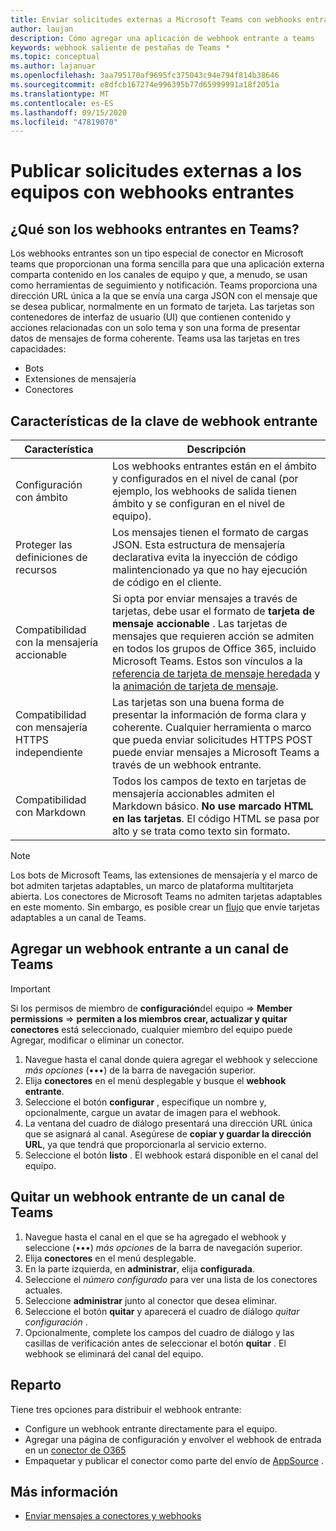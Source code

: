 ```yaml
---
title: Enviar solicitudes externas a Microsoft Teams con webhooks entrantes
author: laujan
description: Cómo agregar una aplicación de webhook entrante a teams
keywords: webhook saliente de pestañas de Teams *
ms.topic: conceptual
ms.author: lajanuar
ms.openlocfilehash: 3aa795170af9695fc375043c94e794f814b38646
ms.sourcegitcommit: e8dfcb167274e996395b77d65999991a18f2051a
ms.translationtype: MT
ms.contentlocale: es-ES
ms.lasthandoff: 09/15/2020
ms.locfileid: "47819070"
---
```

# <a name="post-external-requests-to-teams-with-incoming-webhooks"></a>Publicar solicitudes externas a los equipos con webhooks entrantes

## <a name="what-are-incoming-webhooks-in-teams"></a>¿Qué son los webhooks entrantes en Teams?

Los webhooks entrantes son un tipo especial de conector en Microsoft teams que proporcionan una forma sencilla para que una aplicación externa comparta contenido en los canales de equipo y que, a menudo, se usan como herramientas de seguimiento y notificación. Teams proporciona una dirección URL única a la que se envía una carga JSON con el mensaje que se desea publicar, normalmente en un formato de tarjeta. Las tarjetas son contenedores de interfaz de usuario (UI) que contienen contenido y acciones relacionadas con un solo tema y son una forma de presentar datos de mensajes de forma coherente. Teams usa las tarjetas en tres capacidades:

* Bots
* Extensiones de mensajería
* Conectores

## <a name="incoming-webhook-key-features"></a>Características de la clave de webhook entrante

| Característica | Descripción |
| ------- | ----------- |
|Configuración con ámbito|Los webhooks entrantes están en el ámbito y configurados en el nivel de canal (por ejemplo, los webhooks de salida tienen ámbito y se configuran en el nivel de equipo).|
|Proteger las definiciones de recursos|Los mensajes tienen el formato de cargas JSON. Esta estructura de mensajería declarativa evita la inyección de código malintencionado ya que no hay ejecución de código en el cliente.|
|Compatibilidad con la mensajería accionable|Si opta por enviar mensajes a través de tarjetas, debe usar el formato de **tarjeta de mensaje accionable** . Las tarjetas de mensajes que requieren acción se admiten en todos los grupos de Office 365, incluido Microsoft Teams. Estos son vínculos a la [referencia de tarjeta de mensaje heredada](/outlook/actionable-messages/message-card-reference) y la [animación de tarjeta de mensaje](https://messagecardplayground.azurewebsites.net).|
|Compatibilidad con mensajería HTTPS independiente| Las tarjetas son una buena forma de presentar la información de forma clara y coherente. Cualquier herramienta o marco que pueda enviar solicitudes HTTPS POST puede enviar mensajes a Microsoft Teams a través de un webhook entrante.|
|Compatibilidad con Markdown|Todos los campos de texto en tarjetas de mensajería accionables admiten el Markdown básico. **No use marcado HTML en las tarjetas**. El código HTML se pasa por alto y se trata como texto sin formato.|

> [!Note]  
> Los bots de Microsoft Teams, las extensiones de mensajería y el marco de bot admiten tarjetas adaptables, un marco de plataforma multitarjeta abierta. Los conectores de Microsoft Teams no admiten tarjetas adaptables en este momento. Sin embargo, es posible crear un [flujo](https://flow.microsoft.com/blog/microsoft-flow-in-microsoft-teams/) que envíe tarjetas adaptables a un canal de Teams.

## <a name="add-an-incoming-webhook-to-a-teams-channel"></a>Agregar un webhook entrante a un canal de Teams

> [!Important]  
> Si los permisos de miembro de **configuración**del equipo  =>  **Member permissions**  =>  **permiten a los miembros crear, actualizar y quitar conectores** está seleccionado, cualquier miembro del equipo puede Agregar, modificar o eliminar un conector.

1. Navegue hasta el canal donde quiera agregar el webhook y seleccione *más opciones* (&#8226;&#8226;&#8226;) de la barra de navegación superior.
1. Elija **conectores** en el menú desplegable y busque el **webhook entrante**.
1. Seleccione el botón **configurar** , especifique un nombre y, opcionalmente, cargue un avatar de imagen para el webhook.
1. La ventana del cuadro de diálogo presentará una dirección URL única que se asignará al canal. Asegúrese de **copiar y guardar la dirección URL**, ya que tendrá que proporcionarla al servicio externo.
1. Seleccione el botón **listo** . El webhook estará disponible en el canal del equipo.

## <a name="remove-an-incoming-webhook-from-a-teams-channel"></a>Quitar un webhook entrante de un canal de Teams

1. Navegue hasta el canal en el que se ha agregado el webhook y seleccione (&#8226;&#8226;&#8226;) *más opciones* de la barra de navegación superior.
1. Elija **conectores** en el menú desplegable.
1. En la parte izquierda, en **administrar**, elija **configurada**.
1. Seleccione el *número configurado* para ver una lista de los conectores actuales.
1. Seleccione **administrar** junto al conector que desea eliminar.
1. Seleccione el botón **quitar** y aparecerá el cuadro de diálogo *quitar configuración* .
1. Opcionalmente, complete los campos del cuadro de diálogo y las casillas de verificación antes de seleccionar el botón **quitar** . El webhook se eliminará del canal del equipo.

## <a name="distribution"></a>Reparto

Tiene tres opciones para distribuir el webhook entrante:

* Configure un webhook entrante directamente para el equipo.
* Agregar una página de configuración y envolver el webhook de entrada en un [conector de O365](~/webhooks-and-connectors/how-to/connectors-creating.md)
* Empaquetar y publicar el conector como parte del envío de [AppSource](~/concepts/deploy-and-publish/office-store-guidance.md) .

## <a name="learn-more"></a>Más información

* [Enviar mensajes a conectores y webhooks](~/webhooks-and-connectors/how-to/connectors-using.md)
